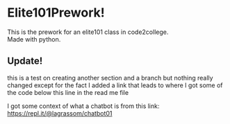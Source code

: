 
# Elite101Prework!
This is the prework for an elite101 class in code2college.<br/>
Made with python.

## Update!
this is a test on creating another section and a branch but nothing really changed except for the fact I added a link that leads to where I got some of the code below this line in the read me file<br/>

I got some context of what a chatbot is from this link: https://repl.it/@lagrassom/chatbot01